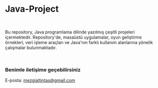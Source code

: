 # Java-Project
<br>
<p>
  Bu repository, Java programlama dilinde yazılmış çeşitli projeleri içermektedir. 
  Repository'de, masaüstü uygulamalar, oyun geliştirme örnekleri, veri işleme araçları ve Java'nın farklı kullanım alanlarına yönelik çalışmalar bulunmaktadır.
  
</p> <br>

### Benimle iletişime geçebilirsiniz
E-posta: mezgialtintas@gmail.com
